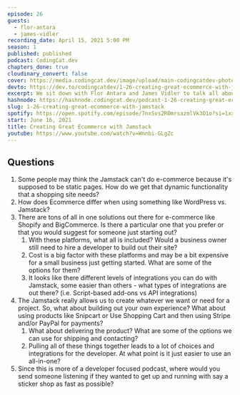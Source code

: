 ```yaml
---
episode: 26
guests:
  - flor-antara
  - james-vidler
recording_date: April 15, 2021 5:00 PM
season: 1
published: published
podcast: CodingCat.dev
chapters_done: true
cloudinary_convert: false
cover: https://media.codingcat.dev/image/upload/main-codingcatdev-photo/csxroq0lxevn4zbqdqks.png
devto: https://dev.to/codingcatdev/1-26-creating-great-ecommerce-with-jamstack-af2
excerpt: We sit down with Flor Antara and James Vidler to talk all about Ecommerce and the solutions for Jamstack.
hashnode: https://hashnode.codingcat.dev/podcast-1-26-creating-great-ecommerce-with-jamstack
slug: 1-26-creating-great-ecommerce-with-jamstack
spotify: https://open.spotify.com/episode/7nxSvs2ROmrsazmlVk3O1o?si=1xxzLXu8TgOeT4QlpGnxew
start: June 16, 2021
title: Creating Great Ecommerce with Jamstack
youtube: https://www.youtube.com/watch?v=Wnnbi-GLgZc
---
```


## Questions

1. Some people may think the Jamstack can't do e-commerce because it's supposed to be static pages. How do we get that dynamic functionality that a shopping site needs?
2. How does Ecommerce differ when using something like WordPress vs. Jamstack?
3. There are tons of all in one solutions out there for e-commerce like Shopify and BigCommerce. Is there a particular one that you prefer or that you would suggest for someone just starting out?
   1. With these platforms, what all is included? Would a business owner still need to hire a developer to build out their site?
   2. Cost is a big factor with these platforms and may be a bit expensive for a small business just getting started. What are some of the options for them?
   3. It looks like there different levels of integrations you can do with Jamstack, some easier than others - what types of integrations are out there? (i.e. Script-based add-ons vs API integrations)
4. The Jamstack really allows us to create whatever we want or need for a project. So, what about building out your own experience? What about using products like Snipcart or Use Shopping Cart and then using Stripe and/or PayPal for payments?
   1. What about delivering the product? What are some of the options we can use for shipping and contacting?
   2. Pulling all of these things together leads to a lot of choices and integrations for the developer. At what point is it just easier to use an all-in-one?
5. Since this is more of a developer focused podcast, where would you send someone listening if they wanted to get up and running with say a sticker shop as fast as possible?
